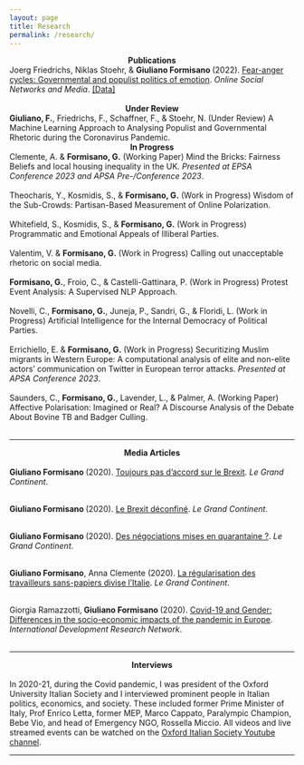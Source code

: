 ```yaml
---
layout: page
title: Research
permalink: /research/
---
```


<center> <b> Publications </b> </center> 
Joerg Friedrichs, Niklas Stoehr, & <b> Giuliano Formisano </b> (2022). <a href="https://www.sciencedirect.com/science/article/pii/S2468696422000428" target="_blank" rel="noopener noreferrer"> Fear-anger cycles: Governmental and populist politics of emotion</a>. <i>Online Social Networks and Media</i>. <a href="https://dataverse.harvard.edu/dataverse/fear-anger-contests" target="_blank" rel="noopener noreferrer">[Data]</a>
<br>
<br>
<center> <b> Under Review </b> </center> 
<b>Giuliano, F.</b>, Friedrichs, F., Schaffner, F., & Stoehr, N. (Under Review) A Machine Learning Approach to Analysing Populist and Governmental Rhetoric during the Coronavirus Pandemic. 
<br>

<center> <b> In Progress </b> </center> 
Clemente, A. & <b>Formisano, G.</b> (Working Paper) Mind the Bricks: Fairness Beliefs and local housing inequality in the UK. <i>Presented at EPSA Conference 2023 and APSA Pre-/Conference 2023</i>. <br>
<br>
Theocharis, Y., Kosmidis, S., & <b>Formisano, G.</b> (Work in Progress) Wisdom of the Sub-Crowds: Partisan-Based Measurement of Online Polarization. <br>
<br>
Whitefield, S., Kosmidis, S., & <b>Formisano, G.</b> (Work in Progress) Programmatic and Emotional Appeals of Illiberal Parties. <br>
<br>
Valentim, V. & <b>Formisano, G.</b> (Work in Progress) Calling out unacceptable rhetoric on social media. <br>
<br>
<b>Formisano, G.</b>, Froio, C., & Castelli-Gattinara, P. (Work in Progress) Protest Event Analysis: A Supervised NLP Approach. <br>
<br>
Novelli, C., <b>Formisano, G.</b>, Juneja, P., Sandri, G., & Floridi, L. (Work in Progress) Artificial Intelligence for the Internal Democracy of Political Parties. <br>
<br>
Errichiello, E. & <b>Formisano, G.</b> (Work in Progress) Securitizing Muslim migrants in Western Europe: A computational analysis of elite and non-elite actors’ communication on Twitter in European terror attacks. <i>Presented at APSA Conference 2023</i>. <br>
<br>
Saunders, C., <b>Formisano, G.</b>, Lavender, L., & Palmer, A. (Working Paper) Affective Polarisation: Imagined or Real? A Discourse Analysis of the Debate About Bovine TB and Badger Culling. <br>
<br>

<hr>

<center> <b> Media Articles </b> </center> 
<br>
<b> Giuliano Formisano </b> (2020). <a href="https://legrandcontinent.eu/fr/2020/09/07/toujours-pas-daccord-sur-le-brexit/" target="_blank" rel="noopener noreferrer"> Toujours pas d’accord sur le Brexit</a>. <i>Le Grand Continent</i>.
<br>
<br>

<b> Giuliano Formisano </b> (2020). <a href="https://legrandcontinent.eu/fr/2020/07/04/le-brexit-deconfine/" target="_blank" rel="noopener noreferrer"> Le Brexit déconfiné</a>. <i>Le Grand Continent</i>.
<br>
<br>

<b> Giuliano Formisano </b> (2020). <a href="https://legrandcontinent.eu/fr/2020/04/16/des-negociations-mises-en-quarantaine/" target="_blank" rel="noopener noreferrer"> Des négociations mises en quarantaine ?</a>. <i>Le Grand Continent</i>.
<br>
<br>

<b> Giuliano Formisano</b>, Anna Clemente (2020). <a href="https://legrandcontinent.eu/fr/2020/05/27/la-regularisation-des-travailleurs-sans-papiers-divise-litalie/" target="_blank" rel="noopener noreferrer"> La régularisation des travailleurs sans-papiers divise l’Italie</a>. <i>Le Grand Continent</i>.
<br>
<br>

Giorgia Ramazzotti,<b> Giuliano Formisano </b> (2020). <a href="https://idrn.eu/covid-19-and-gender-differences-in-the-socio-economic-impacts-of-the-pandemic-in-europe/" target="_blank" rel="noopener noreferrer"> Covid-19 and Gender: Differences in the socio-economic impacts of the pandemic in Europe</a>. <i>International Development Research Network</i>.
<br>
<br>

<hr>
<center> <b> Interviews </b> </center> 
<br>
In 2020-21, during the Covid pandemic, I was president of the Oxford University Italian Society and I interviewed prominent people in Italian politics, economics, and society. These included former Prime Minister of Italy, Prof Enrico Letta, former MEP, Marco Cappato, Paralympic Champion, Bebe Vio, and head of Emergency NGO, Rossella Miccio. All videos and live streamed events can be watched on the <a href="https://www.youtube.com/@ouisoxforduniversityitalia431/featured" target="_blank" rel="noopener noreferrer">Oxford Italian Society Youtube channel</a>.

<hr>

<br>
<br>
<br>
